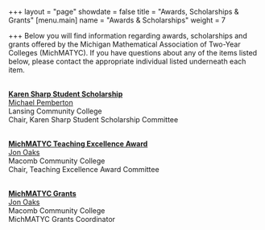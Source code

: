 +++
layout = "page"
showdate = false
title = "Awards, Scholarships & Grants"
[menu.main]
name = "Awards & Scholarships"
weight = 7

+++
Below you will find information regarding awards, scholarships and grants offered by the Michigan Mathematical Association of Two-Year Colleges (MichMATYC). If you have questions about any of the items listed below, please contact the appropriate individual listed underneath each item.</br></br>

<b><a href="https://michmatyc.org/scholarships/">Karen Sharp Student Scholarship</a></b></br>
<a href="mailto:scholarship@michmatyc.org">Michael Pemberton</a><br/>
Lansing Community College<br/>
Chair, Karen Sharp Student Scholarship Committee<br><br>

<b><a href="https://michmatyc.org/teachingexcellence/">MichMATYC Teaching Excellence Award</a></b></br>
[Jon Oaks](mailto:te-award@michmatyc.org)</br>
Macomb Community College</br>
Chair, Teaching Excellence Award Committee</br></br>

<b><a href="https://michmatyc.org/grants/">MichMATYC Grants</a></b></br>
[Jon Oaks](mailto:grants@michmatyc.org)</br>
Macomb Community College</br>
MichMATYC Grants Coordinator
